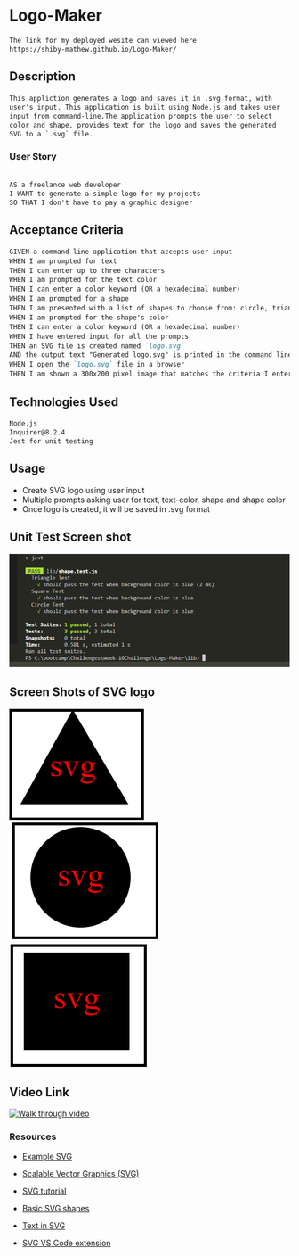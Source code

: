 # Logo-Maker

```
The link for my deployed wesite can viewed here
https://shiby-mathew.github.io/Logo-Maker/

```

## Description

```
This appliction generates a logo and saves it in .svg format, with user's input. This application is built using Node.js and takes user input from command-line.The application prompts the user to select color and shape, provides text for the logo and saves the generated SVG to a `.svg` file.

```

### User Story

```

AS a freelance web developer
I WANT to generate a simple logo for my projects
SO THAT I don't have to pay a graphic designer

```

## Acceptance Criteria

```md
GIVEN a command-line application that accepts user input
WHEN I am prompted for text
THEN I can enter up to three characters
WHEN I am prompted for the text color
THEN I can enter a color keyword (OR a hexadecimal number)
WHEN I am prompted for a shape
THEN I am presented with a list of shapes to choose from: circle, triangle, and square
WHEN I am prompted for the shape's color
THEN I can enter a color keyword (OR a hexadecimal number)
WHEN I have entered input for all the prompts
THEN an SVG file is created named `logo.svg`
AND the output text "Generated logo.svg" is printed in the command line
WHEN I open the `logo.svg` file in a browser
THEN I am shown a 300x200 pixel image that matches the criteria I entered
```

## Technologies Used

```
Node.js
Inquirer@8.2.4
Jest for unit testing
```

## Usage

- Create SVG logo using user input
- Multiple prompts asking user for text, text-color, shape and shape color
- Once logo is created, it will be saved in .svg format

## Unit Test Screen shot

![Unit test](./examples/unit-test.PNG)

## Screen Shots of SVG logo

![Screenshots1](./examples/svglogo1.png)
![Screenshots2](./examples/svglogo3.png)
![Screenshots3](./examples/svglogo2.png)

## Video Link

[![Walk through video](https://drive.google.com/file/d/10Vm7-G4cCCljKqmavsAovbO8f1UWnTEk/view.png)](https://drive.google.com/file/d/10Vm7-G4cCCljKqmavsAovbO8f1UWnTEk/view)

### Resources

- [Example SVG](https://static.fullstack-bootcamp.com/fullstack-ground/module-10/circle.svg)

- [Scalable Vector Graphics (SVG)](https://en.wikipedia.org/wiki/Scalable_Vector_Graphics)

- [SVG tutorial](https://developer.mozilla.org/en-US/docs/Web/SVG/Tutorial)

- [Basic SVG shapes](https://developer.mozilla.org/en-US/docs/Web/SVG/Tutorial/Basic_Shapes)

- [Text in SVG](https://developer.mozilla.org/en-US/docs/Web/SVG/Tutorial/Texts)

- [SVG VS Code extension](https://marketplace.visualstudio.com/items?itemName=jock.svg)
